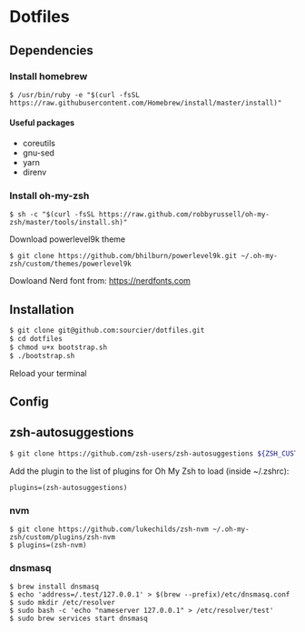 # Dotfiles

## Dependencies

### Install homebrew

```
$ /usr/bin/ruby -e "$(curl -fsSL https://raw.githubusercontent.com/Homebrew/install/master/install)"
```

#### Useful packages

* coreutils
* gnu-sed
* yarn
* direnv

### Install oh-my-zsh

```
$ sh -c "$(curl -fsSL https://raw.github.com/robbyrussell/oh-my-zsh/master/tools/install.sh)"
```

Download powerlevel9k theme

```
$ git clone https://github.com/bhilburn/powerlevel9k.git ~/.oh-my-zsh/custom/themes/powerlevel9k
```

Dowloand Nerd font from: https://nerdfonts.com

## Installation

```bash
$ git clone git@github.com:sourcier/dotfiles.git
$ cd dotfiles
$ chmod u+x bootstrap.sh
$ ./bootstrap.sh
```

Reload your terminal

## Config

## zsh-autosuggestions

```bash
$ git clone https://github.com/zsh-users/zsh-autosuggestions ${ZSH_CUSTOM:-~/.oh-my-zsh/custom}/plugins/zsh-autosuggestions
```

Add the plugin to the list of plugins for Oh My Zsh to load (inside ~/.zshrc):

```
plugins=(zsh-autosuggestions)
```

### nvm

```
$ git clone https://github.com/lukechilds/zsh-nvm ~/.oh-my-zsh/custom/plugins/zsh-nvm
$ plugins=(zsh-nvm)
```

### dnsmasq

```
$ brew install dnsmasq
$ echo 'address=/.test/127.0.0.1' > $(brew --prefix)/etc/dnsmasq.conf
$ sudo mkdir /etc/resolver
$ sudo bash -c 'echo "nameserver 127.0.0.1" > /etc/resolver/test'
$ sudo brew services start dnsmasq
```
